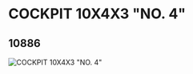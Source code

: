 # COCKPIT 10X4X3 "NO. 4"
## 10886
![COCKPIT 10X4X3 "NO. 4"](https://lc-www-live-s.legocdn.com/media/bricks/5/2/6013130.jpg)